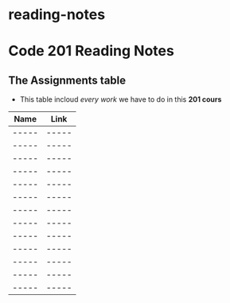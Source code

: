 # reading-notes
# Code 201 Reading Notes
## The  Assignments table 
* This table incloud *every work* we have to do in this **201 cours** 

|Name|Link|
|-----|-----|
|-----|-----|
|-----|-----|
|-----|-----|
|-----|-----|
|-----|-----|
|-----|-----|
|-----|-----|
|-----|-----|
|-----|-----|
|-----|-----|
|-----|-----|
|-----|-----|
|-----|-----|
